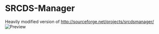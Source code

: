 # SRCDS-Manager
Heavily modified version of http://sourceforge.net/projects/srcdsmanager/  
![Preview](http://i.imgur.com/fxva1IB.png)

